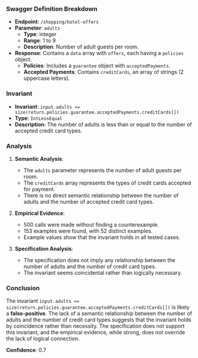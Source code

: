 ### Swagger Definition Breakdown

- **Endpoint**: `/shopping/hotel-offers`
- **Parameter**: `adults`
  - **Type**: integer
  - **Range**: 1 to 9
  - **Description**: Number of adult guests per room.
- **Response**: Contains a `data` array with `offers`, each having a `policies` object.
  - **Policies**: Includes a `guarantee` object with `acceptedPayments`.
  - **Accepted Payments**: Contains `creditCards`, an array of strings (2 uppercase letters).

### Invariant

- **Invariant**: `input.adults <= size(return.policies.guarantee.acceptedPayments.creditCards[])`
- **Type**: `IntLessEqual`
- **Description**: The number of adults is less than or equal to the number of accepted credit card types.

### Analysis

1. **Semantic Analysis**:
   - The `adults` parameter represents the number of adult guests per room.
   - The `creditCards` array represents the types of credit cards accepted for payment.
   - There is no direct semantic relationship between the number of adults and the number of accepted credit card types.

2. **Empirical Evidence**:
   - 500 calls were made without finding a counterexample.
   - 153 examples were found, with 52 distinct examples.
   - Example values show that the invariant holds in all tested cases.

3. **Specification Analysis**:
   - The specification does not imply any relationship between the number of adults and the number of credit card types.
   - The invariant seems coincidental rather than logically necessary.

### Conclusion

The invariant `input.adults <= size(return.policies.guarantee.acceptedPayments.creditCards[])` is likely a **false-positive**. The lack of a semantic relationship between the number of adults and the number of credit card types suggests that the invariant holds by coincidence rather than necessity. The specification does not support this invariant, and the empirical evidence, while strong, does not override the lack of logical connection.

**Confidence**: 0.7
